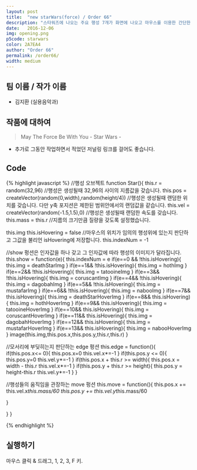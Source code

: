 ```yaml
---
layout: post
title:  "new starWars(force) / Order 66"
description: "스타워즈에 나오는 주요 행성 7개가 화면에 나오고 마우스를 이용한 간단한 인터렉티브 요소들이 있습니다. 작품명은 프로그래밍의 함수에서 영감을 얻어 작명하였고 팀명은 모든 제다이를 숙청하라는 작전명 'Order 66' 에서 따왔습니다. *주의 : 데스스타"
date:   2016-12-06
img: opening.png
p5code: starwars
color: 2A7EA4
author: "Order 66"
permalink: /order66/
width: medium
---
```

## 팀 이름 / 작가 이름
- 김지환 (실용음악과)



## 작품에 대하여

<blockquote>
May The Force Be With You
- Star Wars -
</blockquote>

- 추가로 그동안 작업하면서 적었던 저널링 링크를 걸어도 좋습니다.

## Code
{% highlight javascript %}
//행성 오브젝트
function Star(){
this.r = random(32,96) //행성은 생성될때 32,96의 사이의 지름값을 갖습니다.
this.pos = createVector(random(0,width),random(height/4)) //행성은 생성될때 랜덤한 위치를 갖습니다. 다만 y축 포지션은 제한된 범위안에서의 랜덤값을 같습니다.
this.vel = createVector(random(-1.5,1.5),0) //행성은 생성될때 랜덤한 속도를 갖습니다.
this.mass = this.r //지름의 크기만큼 질량을 갖도록 설정했습니다.

this.img
this.isHovering = false //마우스의 위치가 임의의 행성위에 있는지 판단하고 그값을 불리언 isHovering에 저장합니다.
this.indexNum = -1

//show 펑션은 인자값을 하나 갖고 그 인자값에 따라 행성의 이미지가 달라집니다.
this.show = function(e){
this.indexNum = e
if(e==0 && !this.isHovering){
this.img = deathStarImg
}
if(e==1&& !this.isHovering){
this.img = hothImg
}
if(e==2&& !this.isHovering){
this.img = tatooineImg
}
if(e==3&& !this.isHovering){
this.img = coruscantImg
}
if(e==4&& !this.isHovering){
this.img = dagobahImg
}
if(e==5&& !this.isHovering){
this.img = mustafarImg
}
if(e==6&& !this.isHovering){
this.img = nabooImg
}
if(e==7&& this.isHovering){
this.img = deathStarHoverImg
}
if(e==8&& this.isHovering){
this.img = hothHoverImg
}
if(e==9&& this.isHovering){
this.img = tatooineHoverImg
}
if(e==10&& this.isHovering){
this.img = coruscantHoverImg
}
if(e==11&& this.isHovering){
this.img = dagobahHoverImg
}
if(e==12&& this.isHovering){
this.img = mustafarHoverImg
}
if(e==13&& this.isHovering){
this.img = nabooHoverImg
}
image(this.img,this.pos.x,this.pos.y,this.r,this.r)
}

//모서리에 부딪히는지 판단하는 edge 펑션
this.edge = function(){
if(this.pos.x<= 0){
this.pos.x=0
this.vel.x*=-1
}
if(this.pos.y <= 0){
this.pos.y=0
this.vel.y*=-1
}
if(this.pos.x + this.r >= width){
this.pos.x = width - this.r
this.vel.x*=-1
}
if(this.pos.y + this.r >= height){
this.pos.y = height-this.r
this.vel.y*=-1
}
}

//행성들의 움직임을 관장하는 move 펑션
this.move = function(){
this.pos.x += this.vel.x*this.mass/60
this.pos.y += this.vel.y*this.mass/60

}


}
}



{% endhighlight %}



## 실행하기
마우스 클릭 & 드래그, 1, 2, 3, F 키.
